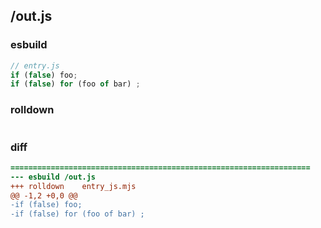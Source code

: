 ## /out.js
### esbuild
```js
// entry.js
if (false) foo;
if (false) for (foo of bar) ;
```
### rolldown
```js


```
### diff
```diff
===================================================================
--- esbuild	/out.js
+++ rolldown	entry_js.mjs
@@ -1,2 +0,0 @@
-if (false) foo;
-if (false) for (foo of bar) ;

```
